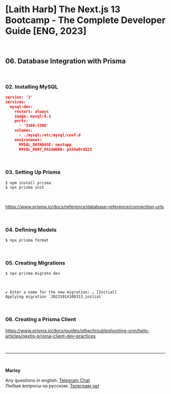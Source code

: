 # [Laith Harb] The Next.js 13 Bootcamp - The Complete Developer Guide [ENG, 2023]

<br/>

## 06. Database Integration with Prisma

<br/>

### 02. Installing MySQL

```json
version: '3'
services:
  mysql-dev:
    restart: always
    image: mysql:8.1
    ports:
      - '3306:3306'
    volumes:
      - ./mysql:/etc/mysql/conf.d
    environment:
      MYSQL_DATABASE: nextapp
      MYSQL_ROOT_PASSWORD: pA55w0rd123
```

<br/>

### 03. Setting Up Prisma

```
$ npm install prisma
$ npx prisma init
```

<br/>

https://www.prisma.io/docs/reference/database-reference/connection-urls

<br/>

### 04. Defining Models

```
$ npx prisma format
```

<br/>

### 05. Creating Migrations

```
$ npx prisma migrate dev
```

<br/>

```
✔ Enter a name for the new migration: … [Initial]
Applying migration `20231014100313_initial`
```

<br/>

### 06. Creating a Prisma Client

https://www.prisma.io/docs/guides/other/troubleshooting-orm/help-articles/nextjs-prisma-client-dev-practices

<br/>

---

<br/>

**Marley**

Any questions in english: <a href="https://jsdev.org/chat/">Telegram Chat</a>  
Любые вопросы на русском: <a href="https://jsdev.ru/chat/">Телеграм чат</a>
